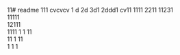 11# readme 111
cvcvcv
1 d
2d
3d1 
2ddd1
cv11 
1111 
2211 
11231  
11111  
12111   
1111
1  1
11  
11
1
11   
1
1
1
 
